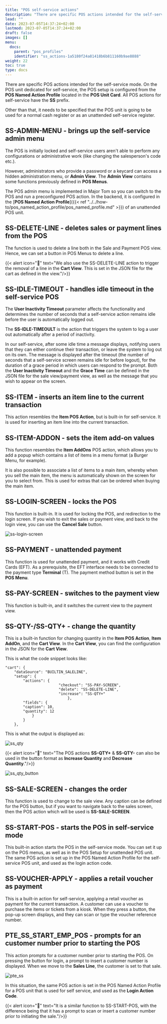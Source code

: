 ```yaml
---
title: "POS self-service actions"
description: "There are specific POS actions intended for the self-service mode. On the POS unit dedicated for self-service, the POS setup is configured from the **POS Named Action Profile** located in the **POS Unit Card**. "
lead: ""
date: 2023-07-05T14:37:24+02:00
lastmod: 2023-07-05T14:37:24+02:00
draft: false
images: []
menu:
  docs:
    parent: "pos_profiles"
    identifier: "ss_actions-1a5180f24a81418b6b811160b9ae8888"
weight: 22
toc: true
type: docs
---
```


There are specific POS actions intended for the self-service mode. On the POS unit dedicated for self-service, the POS setup is configured from the **POS Named Action Profile** located in the **POS Unit Card**. All POS actions for self-service have the **SS** prefix.

Other than that, it needs to be specified that the POS unit is going to be used for a normal cash register or as an unattended self-service register. 

## SS-ADMIN-MENU - brings up the self-service admin menu

The POS is initially locked and self-service users aren't able to perform any configurations or administrative work (like changing the salesperson's code etc.).

However, administrators who provide a password or a keycard can access a hidden administration menu, or **Admin View**. The **Admin View** contains some functions previously defined in **POS Menus**.

The POS admin menu is implemented in Major Tom so you can switch to the POS and run a preconfigured POS action. In the backend, it is configured in the [**POS Named Action Profile**]({{< ref "../../how-to/pos_named_action_profile/pos_named_profile.md" >}}) of an unattended POS unit. 

## SS-DELETE-LINE - deletes sales or payment lines from the POS

The function is used to delete a line both in the Sale and Payment POS view. Hence, we can set a button in POS Menus to delete a line. 

{{< alert icon="📝" text="We also use the SS-DELETE-LINE action to trigger the removal of a line in the <b>Cart View</b>. This is set in the JSON file for the cart as defined in the view."/>}}


## SS-IDLE-TIMEOUT - handles idle timeout in the self-service POS

The **User Inactivity Timeout** parameter affects the functionality and determines the number of seconds that a self-service action remains idle before the user is automatically logged out. 

The **SS-IDLE-TIMEOULT** is the action that triggers the system to log a user out automatically after a period of inactivity. 

In our self-service, after some idle time a message displays, notifying users that they can either continue their transaction, or leave the system to log out on its own. The message is displayed after the timeout (the number of seconds that a self-service screen remains idle for before logout), for the duration of a grace period in which users can respond to the prompt. Both the **User Inactivity Timeout** and the **Grace Time** can be defined in the JSON file for the sale view/payment view, as well as the message that you wish to appear on the screen.

## SS-ITEM - inserts an item line to the current transaction

This action resembles the **Item POS Action**, but is built-in for self-service. It is used for inserting an item line into the current transaction. 

## SS-ITEM-ADDON - sets the item add-on values

This function resembles the **Item AddOns** POS action, which allows you to add a popup which contains a list of items in a menu format (a Burger Menu, for example).

It is also possible to associate a list of items to a main item, whereby when you sell the main item, the menu is automatically shown on the screen for you to select from. This is used for extras that can be ordered when buying the main item. 

## SS-LOGIN-SCREEN - locks the POS

This function is built-in. It is used for locking the POS, and redirection to the login screen. If you wish to exit the sales or payment view, and back to the login view, you can use the **Cancel Sale** button.

![ss-login-screen](ss-login-screen.png)

## SS-PAYMENT - unattended payment

This function is used for unattended payment, and it works with Credit Cards (EFT). As a prerequisite, the EFT interface needs to be connected to the payment type **Terminal** (T). The payment method button is set in the **POS Menu**.

## SS-PAY-SCREEN - switches to the payment view

This function is built-in, and it switches the current view to the payment view. 

## SS-QTY-/SS-QTY+ - change the quantity

This is a built-in function for changing quantity in the **Item POS Action**, **Item AddOn**, and the **Cart View**. In the **Cart View**, you can find the configuration in the JSON for the **Cart View**. 

This is what the code snippet looks like: 

    "cart": {
        "dataSource": "BUILTIN_SALELINE",
        "setup": {
            "actions": {
                            "checkout": "SS-PAY-SCREEN",
                            "delete": "SS-DELETE-LINE",
                            "increase": "SS-QTY+"
                                },
            "fields": {
            "caption": 10,
            "quantity": 12
                }
            }
        },

This is what the output is displayed as:

![ss_qty](ss_qty.png)

{{< alert icon="📝" text="The POS actions <b>SS-QTY+</b> & <b>SS-QTY-</b> can also be used in the button format as <b>Increase Quantity</b> and <b>Decrease Quantity</b>."/>}}


![ss_qty_button](ss_qty_button.png)

## SS-SALE-SCREEN - changes the order

This function is used to change to the sale view. Any caption can be defined for the POS button, but if you want to navigate back to the sales screen, then the POS action which will be used is **SS-SALE-SCREEN**.

## SS-START-POS - starts the POS in self-service mode

This built-in action starts the POS in the self-service mode. You can set it up on the POS menus, as well as in the POS Setup for unattended POS unit. The same POS action is set up in the POS Named Action Profile for the self-service POS unit, and used as the login action code. 

## SS-VOUCHER-APPLY - applies a retail voucher as payment

This is a built-in action for self-service, applying a retail voucher as payment for the current transaction. A customer can use a voucher to purchase the items or tickets from a kiosk. When they press a button, the pop-up screen displays, and they can scan or type the voucher reference number.

## PTE_SS_START_EMP_POS - prompts for an customer number prior to starting the POS

This action prompts for a customer number prior to starting the POS. On pressing the button for login, a prompt to insert a customer number is displayed. When we move to the **Sales Line**, the customer is set to that sale.

![pte_ss](pte_ss_start_emp.png)

In this situation, the same POS action is set in the POS Named Action Profile for a POS unit that is used for self service, and used as the **Login Action Code**.


{{< alert icon="📝" text="It is a similar function to SS-START-POS, with the difference being that it has a prompt to scan or insert a customer number prior to initiating the sale."/>}}
